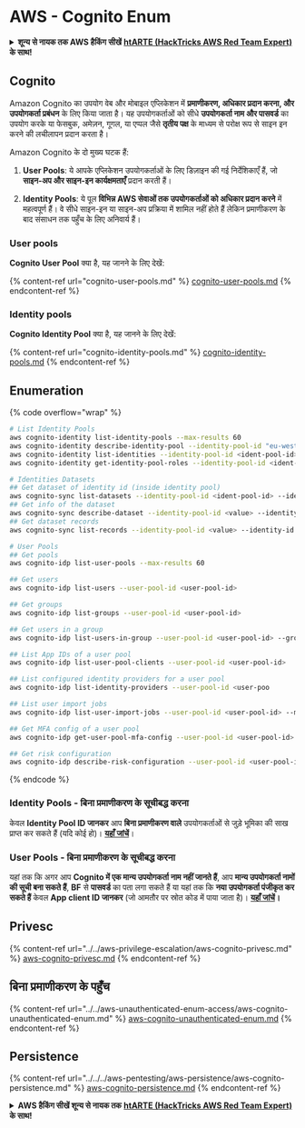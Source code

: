 # AWS - Cognito Enum

<details>

<summary><strong>शून्य से नायक तक AWS हैकिंग सीखें</strong> <a href="https://training.hacktricks.xyz/courses/arte"><strong>htARTE (HackTricks AWS Red Team Expert)</strong></a><strong> के साथ!</strong></summary>

HackTricks का समर्थन करने के अन्य तरीके:

* यदि आप चाहते हैं कि आपकी **कंपनी का विज्ञापन HackTricks में दिखाई दे** या **HackTricks को PDF में डाउनलोड करें**, तो [**सब्सक्रिप्शन प्लान्स**](https://github.com/sponsors/carlospolop) देखें!
* [**आधिकारिक PEASS & HackTricks स्वैग प्राप्त करें**](https://peass.creator-spring.com)
* [**The PEASS Family**](https://opensea.io/collection/the-peass-family) की खोज करें, हमारे विशेष [**NFTs**](https://opensea.io/collection/the-peass-family) का संग्रह
* 💬 [**Discord group**](https://discord.gg/hRep4RUj7f) में **शामिल हों** या [**telegram group**](https://t.me/peass) में या **Twitter** पर 🐦 [**@carlospolopm**](https://twitter.com/carlospolopm) को **फॉलो करें**.
* **अपनी हैकिंग ट्रिक्स साझा करें, HackTricks** के [**github repos**](https://github.com/carlospolop/hacktricks) और [**HackTricks Cloud**](https://github.com/carlospolop/hacktricks-cloud) में PRs सबमिट करके.

</details>

## Cognito

Amazon Cognito का उपयोग वेब और मोबाइल एप्लिकेशन में **प्रमाणीकरण, अधिकार प्रदान करना, और उपयोगकर्ता प्रबंधन** के लिए किया जाता है। यह उपयोगकर्ताओं को सीधे **उपयोगकर्ता नाम और पासवर्ड** का उपयोग करके या फेसबुक, अमेज़न, गूगल, या एप्पल जैसे **तृतीय पक्ष** के माध्यम से परोक्ष रूप से साइन इन करने की लचीलापन प्रदान करता है।

Amazon Cognito के दो मुख्य घटक हैं:

1. **User Pools**: ये आपके एप्लिकेशन उपयोगकर्ताओं के लिए डिज़ाइन की गई निर्देशिकाएँ हैं, जो **साइन-अप और साइन-इन कार्यक्षमताएँ** प्रदान करती हैं।

2. **Identity Pools**: ये पूल **विभिन्न AWS सेवाओं तक उपयोगकर्ताओं को अधिकार प्रदान करने** में महत्वपूर्ण हैं। वे सीधे साइन-इन या साइन-अप प्रक्रिया में शामिल नहीं होते हैं लेकिन प्रमाणीकरण के बाद संसाधन तक पहुँच के लिए अनिवार्य हैं।

### **User pools**

**Cognito User Pool** क्या है, यह जानने के लिए देखें:

{% content-ref url="cognito-user-pools.md" %}
[cognito-user-pools.md](cognito-user-pools.md)
{% endcontent-ref %}

### **Identity pools**

**Cognito Identity Pool** क्या है, यह जानने के लिए देखें:

{% content-ref url="cognito-identity-pools.md" %}
[cognito-identity-pools.md](cognito-identity-pools.md)
{% endcontent-ref %}

## Enumeration

{% code overflow="wrap" %}
```bash
# List Identity Pools
aws cognito-identity list-identity-pools --max-results 60
aws cognito-identity describe-identity-pool --identity-pool-id "eu-west-2:38b294756-2578-8246-9074-5367fc9f5367"
aws cognito-identity list-identities --identity-pool-id <ident-pool-id> --max-results 60
aws cognito-identity get-identity-pool-roles --identity-pool-id <ident-pool-id>

# Identities Datasets
## Get dataset of identity id (inside identity pool)
aws cognito-sync list-datasets --identity-pool-id <ident-pool-id> --identity-id <ident-id>
## Get info of the dataset
aws cognito-sync describe-dataset --identity-pool-id <value> --identity-id <value> --dataset-name <value>
## Get dataset records
aws cognito-sync list-records --identity-pool-id <value> --identity-id <value> --dataset-name <value>

# User Pools
## Get pools
aws cognito-idp list-user-pools --max-results 60

## Get users
aws cognito-idp list-users --user-pool-id <user-pool-id>

## Get groups
aws cognito-idp list-groups --user-pool-id <user-pool-id>

## Get users in a group
aws cognito-idp list-users-in-group --user-pool-id <user-pool-id> --group-name <group-name>

## List App IDs of a user pool
aws cognito-idp list-user-pool-clients --user-pool-id <user-pool-id>

## List configured identity providers for a user pool
aws cognito-idp list-identity-providers --user-pool-id <user-poo

## List user import jobs
aws cognito-idp list-user-import-jobs --user-pool-id <user-pool-id> --max-results 60

## Get MFA config of a user pool
aws cognito-idp get-user-pool-mfa-config --user-pool-id <user-pool-id>

## Get risk configuration
aws cognito-idp describe-risk-configuration --user-pool-id <user-pool-id>
```
{% endcode %}

### Identity Pools - बिना प्रमाणीकरण के सूचीबद्ध करना

केवल **Identity Pool ID जानकर** आप **बिना प्रमाणीकरण वाले** उपयोगकर्ताओं से जुड़े भूमिका की साख प्राप्त कर सकते हैं (यदि कोई हो)। [**यहाँ जांचें**](cognito-identity-pools.md#accessing-iam-roles)।

### User Pools - बिना प्रमाणीकरण के सूचीबद्ध करना

यहां तक कि अगर आप **Cognito में एक मान्य उपयोगकर्ता नाम नहीं जानते हैं**, आप **मान्य उपयोगकर्ता नामों की सूची बना सकते हैं**, **BF** से **पासवर्ड** का पता लगा सकते हैं या यहां तक कि **नया उपयोगकर्ता पंजीकृत कर सकते हैं** केवल **App client ID जानकर** (जो आमतौर पर स्रोत कोड में पाया जाता है)। [**यहाँ जांचें**](cognito-user-pools.md#registration)**।**

## Privesc

{% content-ref url="../../aws-privilege-escalation/aws-cognito-privesc.md" %}
[aws-cognito-privesc.md](../../aws-privilege-escalation/aws-cognito-privesc.md)
{% endcontent-ref %}

## बिना प्रमाणीकरण के पहुँच

{% content-ref url="../../aws-unauthenticated-enum-access/aws-cognito-unauthenticated-enum.md" %}
[aws-cognito-unauthenticated-enum.md](../../aws-unauthenticated-enum-access/aws-cognito-unauthenticated-enum.md)
{% endcontent-ref %}

## Persistence

{% content-ref url="../../../aws-pentesting/aws-persistence/aws-cognito-persistence.md" %}
[aws-cognito-persistence.md](../../../aws-pentesting/aws-persistence/aws-cognito-persistence.md)
{% endcontent-ref %}

<details>

<summary><strong>AWS हैकिंग सीखें शून्य से नायक तक</strong> <a href="https://training.hacktricks.xyz/courses/arte"><strong>htARTE (HackTricks AWS Red Team Expert)</strong></a><strong> के साथ!</strong></summary>

HackTricks का समर्थन करने के अन्य तरीके:

* यदि आप चाहते हैं कि आपकी **कंपनी का विज्ञापन HackTricks में दिखाई दे** या **HackTricks को PDF में डाउनलोड करें** तो [**सदस्यता योजनाएँ**](https://github.com/sponsors/carlospolop) देखें!
* [**आधिकारिक PEASS & HackTricks स्वैग**](https://peass.creator-spring.com) प्राप्त करें
* [**The PEASS Family**](https://opensea.io/collection/the-peass-family) की खोज करें, हमारा विशेष [**NFTs**](https://opensea.io/collection/the-peass-family) संग्रह
* 💬 [**Discord समूह**](https://discord.gg/hRep4RUj7f) में **शामिल हों** या [**telegram समूह**](https://t.me/peass) या **Twitter** पर 🐦 [**@carlospolopm**](https://twitter.com/carlospolopm) को **फॉलो करें**।
* **HackTricks** के [**github repos**](https://github.com/carlospolop/hacktricks) और [**HackTricks Cloud**](https://github.com/carlospolop/hacktricks-cloud) में PRs सबमिट करके अपनी हैकिंग तरकीबें साझा करें।

</details>
